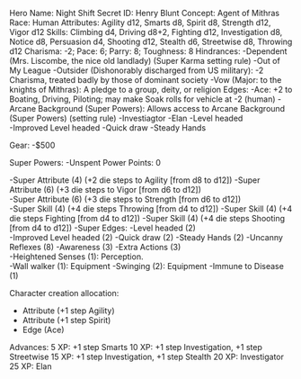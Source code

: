 Hero Name: Night Shift 
Secret ID: Henry Blunt
Concept: Agent of Mithras
Race: Human
Attributes: Agility d12, Smarts d8, Spirit d8, Strength d12, Vigor d12
Skills: Climbing d4, Driving d8+2, Fighting d12, Investigation d8, Notice d8, Persuasion d4, Shooting d12, Stealth d6, Streetwise d8, Throwing d12
Charisma: -2; Pace: 6; Parry: 8; Toughness: 8
Hindrances: 
 -Dependent (Mrs. Liscombe, the nice old landlady) (Super Karma setting rule)
 -Out of My League
 -Outsider (Dishonorably discharged from US military): -2 Charisma, treated badly by those of dominant society
 -Vow (Major: to the knights of Mithras): A pledge to a group, deity, or religion
Edges: 
 -Ace: +2 to Boating, Driving, Piloting; may make Soak rolls for vehicle at -2 (human)
 -Arcane Background (Super Powers): Allows access to Arcane Background (Super Powers) (setting rule)
 -Investiagtor
 -Elan
 -Level headed           
 -Improved Level headed
 -Quick draw
 -Steady Hands

Gear: 
 -$500

 Super Powers: 
  -Unspent Power Points: 0
  
  -Super Attribute (4) (+2 die steps to Agility [from d8 to d12])
  -Super Attribute (6) (+3 die steps to Vigor [from d6 to d12])  
  -Super Attribute (6) (+3 die steps to Strength [from d6 to d12])    
  -Super Skill (4) (+4 die steps Throwing [from d4 to d12])
  -Super Skill (4) (+4 die steps Fighting [from d4 to d12])
  -Super Skill (4) (+4 die steps Shooting [from d4 to d12])
  -Super Edges: 
	-Level headed (2)           
	-Improved Level headed (2)
	-Quick draw (2)
	-Steady Hands (2)
  -Uncanny Reflexes (8)	
  -Awareness (3)
  -Extra Actions (3)  
  -Heightened Senses (1): Perception.  
  -Wall walker (1): Equipment
  -Swinging (2): Equipment
  -Immune to Disease (1)

  
 
Character creation allocation:
  - Attribute (+1 step Agility)
  - Attribute (+1 step Spirit)
  - Edge (Ace)
 
 Advances:
  5 XP: +1 step Smarts
 10 XP: +1 step Investigation, +1 step Streetwise
 15 XP: +1 step Investigation, +1 step Stealth
 20 XP: Investigator
 25 XP: Elan